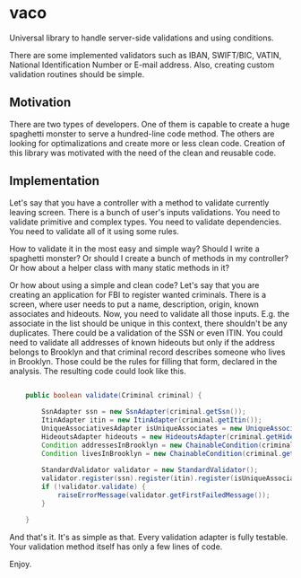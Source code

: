 # vaco

Universal library to handle server-side validations and using conditions.

There are some implemented validators such as IBAN, SWIFT/BIC, VATIN, National Identification Number or E-mail address. Also, creating custom validation routines should be simple.

## Motivation

There are two types of developers. One of them is capable to create a huge spaghetti monster to serve a hundred-line code method. The others are looking for optimalizations and create more or less clean code. Creation of this library was motivated with the need of the clean and reusable code. 

## Implementation

Let's say that you have a controller with a method to validate currently leaving screen. There is a bunch of user's inputs validations. You need to validate primitive and complex types. You need to validate dependencies. You need to validate all of it using some rules.

How to validate it in the most easy and simple way? Should I write a spaghetti monster? Or should I create a bunch of methods in my controller? Or how about a helper class with many static methods in it?

Or how about using a simple and clean code? Let's say that you are creating an application for FBI to register wanted criminals. There is a screen, where user needs to put a name, description, origin, known associates and hideouts. Now, you need to validate all those inputs. E.g. the associate in the list should be unique in this context, there shouldn't be any duplicates. There could be a validation of the SSN or even ITIN. You could need to validate all addresses of known hideouts but only if the address belongs to Brooklyn and that criminal record describes someone who lives in Brooklyn. Those could be the rules for filling that form, declared in the analysis.
The resulting code could look like this.

```java

	public boolean validate(Criminal criminal) {
		
		SsnAdapter ssn = new SsnAdapter(criminal.getSsn());
		ItinAdapter itin = new ItinAdapter(criminal.getItin());
		UniqueAssociativesAdapter isUniqueAssociates = new UniqueAssociativesAdapter(criminal.getAssociatives());
		HideoutsAdapter hideouts = new HideoutsAdapter(criminal.getHideouts());
		Condition addressesInBrooklyn = new ChainableCondition(criminal.getHideouts());
		Condition livesInBrooklyn = new ChainableCondition(criminal.getAddress());
		 
		StandardValidator validator = new StandardValidator();
		validator.register(ssn).register(itin).register(isUniqueAssociates).register(hideouts.validateOn(addressesInBrooklyn).and(livesInBrooklyn));
		if (!validator.validate) {
			raiseErrorMessage(validator.getFirstFailedMessage());
		}

	}

```

And that's it. It's as simple as that. Every validation adapter is fully testable. Your validation method itself has only a few lines of code.

Enjoy.
